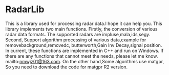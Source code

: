 # RadarLib
This is a library used for processing radar data.I hope it can help you.
This library implements two main functions.
Firstly, the conversion of various radar data formats. The supported radars are impluse,mala,ids,segy.
Second, Support algorithm processing of various data,example for removebackground,removedc, butterworth,Gain Inv Decay,signal position.
In current, these functions are implemented in C++ and run on Windows.
If there are any functions that cannot meet the needs, please let me know. mailto:nmwjz01@163.com.
On the other hand,Some algorithms use matgpr, So you need to download the code for matgpr R2 version.
